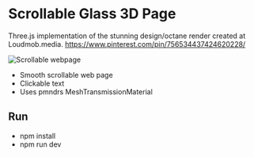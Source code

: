 # Scrollable Glass 3D Page
Three.js implementation of the stunning design/octane render created at Loudmob.media. 
https://www.pinterest.com/pin/756534437424620228/

![Scrollable webpage](https://i.giphy.com/media/v1.Y2lkPTc5MGI3NjExOHVvN2JiZHZzYjJjc3NvbmJtNmhncmhhYzkxdTQ1MWprMTk4aGdpMSZlcD12MV9pbnRlcm5hbF9naWZfYnlfaWQmY3Q9Zw/dFxZ9TYY96RvMIVLPM/giphy.gif)

- Smooth scrollable web page
- Clickable text
- Uses pmndrs MeshTransmissionMaterial 

## Run 
- npm install
- npm run dev